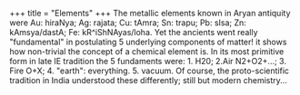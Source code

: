 +++
title = "Elements"
+++
The metallic elements known in Aryan antiquity were Au: hiraNya; Ag: rajata; Cu: tAmra; Sn: trapu; Pb: sIsa; Zn: kAmsya/dastA; Fe: kR^iShNAyas/loha. Yet the ancients went really "fundamental" in postulating 5 underlying components of matter! it shows how non-trivial the concept of a chemical element is. In its most primitive form in late IE tradition the 5 fundaments were: 1. H20; 2.Air N2+O2+...; 3. Fire O+X; 4. "earth": everything. 5. vacuum. Of course, the proto-scientific tradition in India understood these differently; still but modern chemistry...